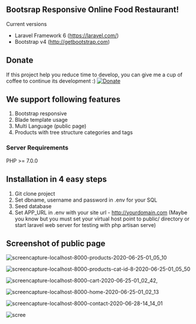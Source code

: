 ## Bootsrap Responsive Online Food Restaurant!

Current versions
* Laravel Framework 6 (https://laravel.com/)
* Bootstrap v4 (http://getbootstrap.com)

## Donate
If this project help you reduce time to develop, you can give me a cup of coffee to continue its development :)
[![Donate](https://www.paypalobjects.com/en_US/i/btn/btn_donateCC_LG.gif)](https://www.paypal.com/cgi-bin/webscr?cmd=_s-xclick&hosted_button_id=YX2JXRBLWRXPA)

## We support following features
1. Bootstrap responsive
2. Blade template usage
3. Multi Language (public page) 
4. Products with tree structure categories and tags

### Server Requirements
PHP >= 7.0.0

## Installation in 4 easy steps
1. Git clone project
2. Set dbname, username and password in .env for your SQL
3. Seed database
4. Set APP_URL in .env with your site url - http://yourdomain.com
(Maybe you know but you must set your virtual host point to public/ directory or start laravel web server for testing with php artisan serve)



## Screenshot of public page
![screencapture-localhost-8000-products-2020-06-25-01_05_10](https://user-images.githubusercontent.com/49524713/85948734-5e5b9480-b94a-11ea-863e-683c90864af5.png)

![screencapture-localhost-8000-products-cat-id-8-2020-06-25-01_05_50](https://user-images.githubusercontent.com/49524713/85948761-792e0900-b94a-11ea-9487-683485e6e4e7.png)

![screencapture-localhost-8000-cart-2020-06-25-01_02_42](https://user-images.githubusercontent.com/49524713/85948778-8b0fac00-b94a-11ea-8601-e43ca6b3e386.png),

![screencapture-localhost-8000-home-2020-06-25-01_02_13](https://user-images.githubusercontent.com/49524713/85948784-9531aa80-b94a-11ea-8a6b-bb3012c5620b.png)

![screencapture-localhost-8000-contact-2020-06-28-14_14_01](https://user-images.githubusercontent.com/49524713/85948916-77b11080-b94b-11ea-9218-0e3cdc62d096.png)

![scree](https://user-images.githubusercontent.com/49524713/85949135-e17dea00-b94c-11ea-8235-9b53813edb6d.png)
